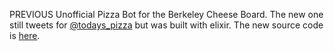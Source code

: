 PREVIOUS Unofficial Pizza Bot for the Berkeley Cheese Board.
The new one still tweets for [@todays_pizza](https://twitter.com/todays_pizza)
but was built with elixir. The new source code is [here](https://github.com/JohnB/todays_pizza).
